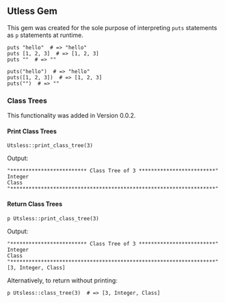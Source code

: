 ## Utless Gem

This gem was created for the sole purpose of interpreting `puts` statements as `p` statements at runtime.

```
puts "hello"  # => "hello"
puts [1, 2, 3]  # => [1, 2, 3]
puts ""  # => ""

puts("hello")  # => "hello"
puts([1, 2, 3])  # => [1, 2, 3]
puts("")  # => ""
```

### Class Trees

This functionality was added in Version 0.0.2.

#### Print Class Trees

```
Utsless::print_class_tree(3)
```

Output:

```
"************************* Class Tree of 3 *************************"
Integer
Class
"*******************************************************************"
```

#### Return Class Trees

```
p Utsless::print_class_tree(3)
```

Output:

```
"************************* Class Tree of 3 *************************"
Integer
Class
"*******************************************************************"
[3, Integer, Class]
```

Alternatively, to return without printing:

```
p Utsless::class_tree(3)  # => [3, Integer, Class]
```